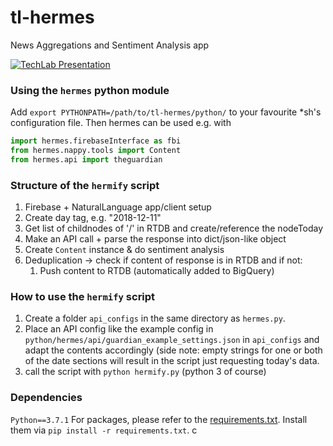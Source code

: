 # tl-hermes
News Aggregations and Sentiment Analysis app

[![TechLab Presentation](https://drive.google.com/uc?export=view&id=1Fk0ZrI2UoEKlj7TvQm38FJSZhSPTbvK0)](https://drive.google.com/open?id=1-4NuBl5tVsD18jViMEJYk7vmN4eaE9TA)

### Using the `hermes` python module
Add `export PYTHONPATH=/path/to/tl-hermes/python/` to your favourite *sh's configuration file. Then hermes can be used e.g. with
```Python
import hermes.firebaseInterface as fbi
from hermes.nappy.tools import Content
from hermes.api import theguardian
```

### Structure of the `hermify` script
  1. Firebase + NaturalLanguage app/client setup
  2. Create day tag, e.g. "2018-12-11"
  3. Get list of childnodes of '/' in RTDB and create/reference the nodeToday
  4. Make an API call + parse the response into dict/json-like object
  5. Create `Content` instance & do sentiment analysis
  6. Deduplication -> check if content of response is in RTDB and if not:
     1. Push content to RTDB (automatically added to BigQuery)

### How to use the `hermify` script
  1. Create a folder `api_configs` in the same directory as `hermes.py`. 
  2. Place an API config like the example config in `python/hermes/api/guardian_example_settings.json` in `api_configs` and adapt the contents accordingly (side note: empty strings for one or both of the date sections will result in the script just requesting today's data.
  3. call the script with `python hermify.py` (python 3 of course)

### Dependencies
`Python==3.7.1`
For packages, please refer to the [requirements.txt](python/requirements.txt). Install them via `pip install -r requirements.txt`.
c
